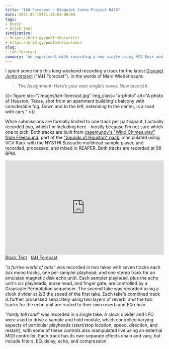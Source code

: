 ```yaml
---
title: "IAH Forecast - Disquiet Junto Project 0476"
date: 2021-02-15T21:41:01-08:00
tags:
- music
- black tent
syndication:
- https://brid.gy/publish/twitter
- https://brid.gy/publish/mastodon
slug:
- iah-forecast
summary: 'An experiment with recording a new single using VCV Rack and REAPER based on a compositional prompt. I ended up recording two tracks.'
---
```


I spent some time this long weekend recording a track for the latest [Disquiet Junto project](https://disquiet.com/2021/02/11/disquiet-junto-project-0476-iah-forecast/) ("IAH Forecast"). In the words of Marc Wiedenbaum:

> The Assignment: Here’s your next single’s cover. Now record it.

{{< figure src="/images/iah-forecast.jpg" img_class="u-photo" alt="A photo of  Houston, Texas, shot from an apartment buildiing's balcony with consderable fog. Down and to the left, extending to the center, is a road with cars." >}}

While submissions are formally limited to one track per participant, I actually recorded two, which I'm including here - mostly because I'm not sure which one to pick. Both tracks are built from [casemundy's "Wind Chimes.wav" from Freesound](https://freesound.org/s/130586/), part of the ["Sounds of Houston" pack](https://freesound.org/people/casemundy/packs/8175/), manipulated using VCV Rack with the NYSTHI Sussudio multihead sample player, and recorded, processed, and mixed in REAPER. Both tracks are recorded at 98 BPM.

<iframe width="100%" height="300" scrolling="no" frameborder="no" allow="autoplay" src="https://w.soundcloud.com/player/?url=https%3A//api.soundcloud.com/playlists/1212091762&color=%238c847c&auto_play=false&hide_related=true&show_comments=false&show_user=true&show_reposts=false&show_teaser=true&visual=true"></iframe>
<div><a href="https://soundcloud.com/blacktentsound" title="Black Tent" target="_blank">Black Tent</a> · <a href="https://soundcloud.com/blacktentsound/sets/iah-forecast" title="IAH Forecast" target="_blank">IAH Forecast</a></div>

*"a furtive world of bats"* was recorded in two takes with seven tracks each (six mono tracks, one per sampler playhead; and one stereo track for an emulated magnetic disk echo unit). Each sampler playhead, plus the echo unit's six playheads, erase head, and finger gate, are controlled by a Grayscale Permutation sequencer. The second take was recorded using a clock divider at 2/3 the speed of the first take. Each take's combined track is further processed separately using two layers of reverb, and the two tracks for the echo unit are routed to their own reverb and EQ chain.

*"hardy toll road"* was recorded in a single take. A clock divider and LFO were used to drive a sample and hold module, which controlled varying aspects of particular playheads (start/stop location, speed, direction, and restart), with some of these controls also manipulated live using an external MIDI controller. Each track has its own separate effects chain and vary, but include filters, EQ, delay, echo, and compression.
